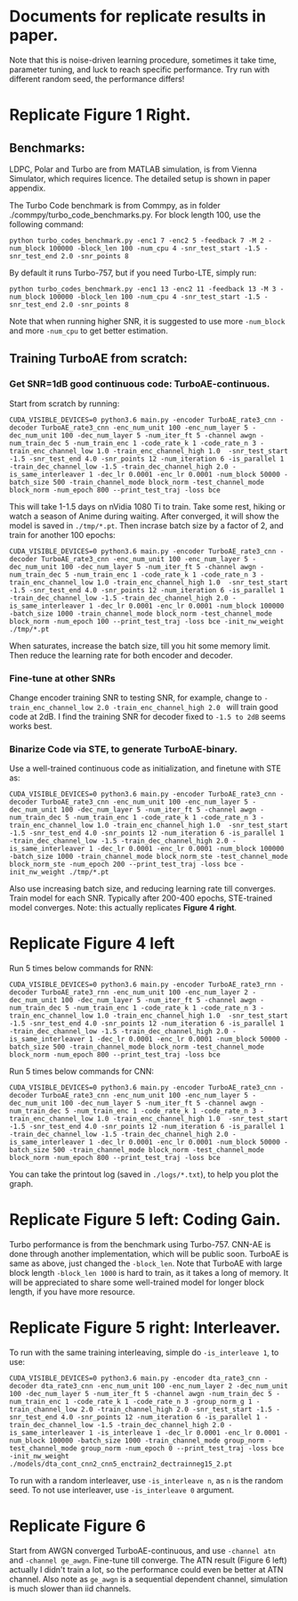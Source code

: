 # Documents for replicate results in paper.
Note that this is noise-driven learning procedure, sometimes it take time, parameter tuning, and luck to reach specific performance. 
Try run with different random seed, the performance differs!


# Replicate Figure 1 Right.

## Benchmarks:
LDPC, Polar and Turbo are from MATLAB simulation, is from Vienna Simulator, which requires licence. The detailed setup is shown in paper appendix.

The Turbo Code benchmark is from Commpy, as in folder ./commpy/turbo_code_benchmarks.py. For block length 100, use the following command:
    
    python turbo_codes_benchmark.py -enc1 7 -enc2 5 -feedback 7 -M 2 -num_block 100000 -block_len 100 -num_cpu 4 -snr_test_start -1.5 -snr_test_end 2.0 -snr_points 8

By default it runs Turbo-757, but if you need Turbo-LTE, simply run:
    
    python turbo_codes_benchmark.py -enc1 13 -enc2 11 -feedback 13 -M 3 -num_block 100000 -block_len 100 -num_cpu 4 -snr_test_start -1.5 -snr_test_end 2.0 -snr_points 8

Note that when running higher SNR, it is suggested to use more `-num_block` and more `-num_cpu` to get better estimation.


## Training TurboAE from scratch:

### Get SNR=1dB good continuous code: TurboAE-continuous.
Start from scratch by running: 

    CUDA_VISIBLE_DEVICES=0 python3.6 main.py -encoder TurboAE_rate3_cnn -decoder TurboAE_rate3_cnn -enc_num_unit 100 -enc_num_layer 5 -dec_num_unit 100 -dec_num_layer 5 -num_iter_ft 5 -channel awgn -num_train_dec 5 -num_train_enc 1 -code_rate_k 1 -code_rate_n 3 -train_enc_channel_low 1.0 -train_enc_channel_high 1.0  -snr_test_start -1.5 -snr_test_end 4.0 -snr_points 12 -num_iteration 6 -is_parallel 1 -train_dec_channel_low -1.5 -train_dec_channel_high 2.0 -is_same_interleaver 1 -dec_lr 0.0001 -enc_lr 0.0001 -num_block 50000 -batch_size 500 -train_channel_mode block_norm -test_channel_mode block_norm -num_epoch 800 --print_test_traj -loss bce

This will take 1-1.5 days on nVidia 1080 Ti to train. Take some rest, hiking or watch a season of Anime during waiting.
After converged, it will show the model is saved in `./tmp/*.pt`.
Then incrase batch size by a factor of 2, and train for another 100 epochs:

    CUDA_VISIBLE_DEVICES=0 python3.6 main.py -encoder TurboAE_rate3_cnn -decoder TurboAE_rate3_cnn -enc_num_unit 100 -enc_num_layer 5 -dec_num_unit 100 -dec_num_layer 5 -num_iter_ft 5 -channel awgn -num_train_dec 5 -num_train_enc 1 -code_rate_k 1 -code_rate_n 3 -train_enc_channel_low 1.0 -train_enc_channel_high 1.0  -snr_test_start -1.5 -snr_test_end 4.0 -snr_points 12 -num_iteration 6 -is_parallel 1 -train_dec_channel_low -1.5 -train_dec_channel_high 2.0 -is_same_interleaver 1 -dec_lr 0.0001 -enc_lr 0.0001 -num_block 100000 -batch_size 1000 -train_channel_mode block_norm -test_channel_mode block_norm -num_epoch 100 --print_test_traj -loss bce -init_nw_weight ./tmp/*.pt

When saturates, increase the batch size, till you hit some memory limit. Then reduce the learning rate for both encoder and decoder.


### Fine-tune at other SNRs
Change encoder training SNR to testing SNR, for example, change to `-train_enc_channel_low 2.0 -train_enc_channel_high 2.0 ` will train good code at 2dB. 
I find the training SNR for decoder fixed to `-1.5 to 2dB` seems works best.

### Binarize Code via STE, to generate TurboAE-binary.
Use a well-trained continuous code as initialization, and finetune with STE as:

    CUDA_VISIBLE_DEVICES=0 python3.6 main.py -encoder TurboAE_rate3_cnn -decoder TurboAE_rate3_cnn -enc_num_unit 100 -enc_num_layer 5 -dec_num_unit 100 -dec_num_layer 5 -num_iter_ft 5 -channel awgn -num_train_dec 5 -num_train_enc 1 -code_rate_k 1 -code_rate_n 3 -train_enc_channel_low 1.0 -train_enc_channel_high 1.0  -snr_test_start -1.5 -snr_test_end 4.0 -snr_points 12 -num_iteration 6 -is_parallel 1 -train_dec_channel_low -1.5 -train_dec_channel_high 2.0 -is_same_interleaver 1 -dec_lr 0.0001 -enc_lr 0.0001 -num_block 100000 -batch_size 1000 -train_channel_mode block_norm_ste -test_channel_mode block_norm_ste -num_epoch 200 --print_test_traj -loss bce -init_nw_weight ./tmp/*.pt

Also use increasing batch size, and reducing learning rate till converges. Train model for each SNR. 
Typically after 200-400 epochs, STE-trained model converges. Note: this actually replicates **Figure 4 right**.
 
 
# Replicate Figure 4 left
Run 5 times below commands for RNN:
    
    CUDA_VISIBLE_DEVICES=0 python3.6 main.py -encoder TurboAE_rate3_rnn -decoder TurboAE_rate3_rnn -enc_num_unit 100 -enc_num_layer 2 -dec_num_unit 100 -dec_num_layer 5 -num_iter_ft 5 -channel awgn -num_train_dec 5 -num_train_enc 1 -code_rate_k 1 -code_rate_n 3 -train_enc_channel_low 1.0 -train_enc_channel_high 1.0  -snr_test_start -1.5 -snr_test_end 4.0 -snr_points 12 -num_iteration 6 -is_parallel 1 -train_dec_channel_low -1.5 -train_dec_channel_high 2.0 -is_same_interleaver 1 -dec_lr 0.0001 -enc_lr 0.0001 -num_block 50000 -batch_size 500 -train_channel_mode block_norm -test_channel_mode block_norm -num_epoch 800 --print_test_traj -loss bce

Run 5 times below commands for CNN:

    CUDA_VISIBLE_DEVICES=0 python3.6 main.py -encoder TurboAE_rate3_cnn -decoder TurboAE_rate3_cnn -enc_num_unit 100 -enc_num_layer 5 -dec_num_unit 100 -dec_num_layer 5 -num_iter_ft 5 -channel awgn -num_train_dec 5 -num_train_enc 1 -code_rate_k 1 -code_rate_n 3 -train_enc_channel_low 1.0 -train_enc_channel_high 1.0  -snr_test_start -1.5 -snr_test_end 4.0 -snr_points 12 -num_iteration 6 -is_parallel 1 -train_dec_channel_low -1.5 -train_dec_channel_high 2.0 -is_same_interleaver 1 -dec_lr 0.0001 -enc_lr 0.0001 -num_block 50000 -batch_size 500 -train_channel_mode block_norm -test_channel_mode block_norm -num_epoch 800 --print_test_traj -loss bce

You can take the printout log (saved in `./logs/*.txt`), to help you plot the graph.

# Replicate Figure 5 left: Coding Gain.
Turbo performance is from the benchmark using Turbo-757. 
CNN-AE is done through another implementation, which will be public soon. 
TurboAE is same as above, just changed the `-block_len`. 
Note that TurboAE with large block length `-block_len 1000` is hard to train, as it takes a long of memory. 
It will be appreciated to share some well-trained model for longer block length, if you have more resource.

# Replicate Figure 5 right: Interleaver.

To run with the same training interleaving, simple do `-is_interleave 1`, to use:

    CUDA_VISIBLE_DEVICES=0 python3.6 main.py -encoder dta_rate3_cnn -decoder dta_rate3_cnn -enc_num_unit 100 -enc_num_layer 2 -dec_num_unit 100 -dec_num_layer 5 -num_iter_ft 5 -channel awgn -num_train_dec 5 -num_train_enc 1 -code_rate_k 1 -code_rate_n 3 -group_norm_g 1 -train_channel_low 2.0 -train_channel_high 2.0 -snr_test_start -1.5 -snr_test_end 4.0 -snr_points 12 -num_iteration 6 -is_parallel 1 -train_dec_channel_low -1.5 -train_dec_channel_high 2.0 -is_same_interleaver 1 -is_interleave 1 -dec_lr 0.0001 -enc_lr 0.0001 -num_block 100000 -batch_size 1000 -train_channel_mode group_norm -test_channel_mode group_norm -num_epoch 0 --print_test_traj -loss bce -init_nw_weight ./models/dta_cont_cnn2_cnn5_enctrain2_dectrainneg15_2.pt
    
To run with a random interleaver, use `-is_interleave n`, as `n` is the random seed. To not use interleaver, use `-is_interleave 0` argument.


# Replicate Figure 6
Start from AWGN converged TurboAE-continuous, and use `-channel atn` and `-channel ge_awgn`. Fine-tune till converge.
The ATN result (Figure 6 left) actually I didn't train a lot, so the performance could even be better at ATN channel.
Also note as `ge_awgn` is a sequential dependent channel, simulation is much slower than iid channels.

